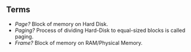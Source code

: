 ## Terms
- *Page?* Block of memory on Hard Disk.
- *Paging?* Process of dividing Hard-Disk to equal-sized blocks is called paging.
- *Frame?* Block of memory on RAM/Physical Memory.
